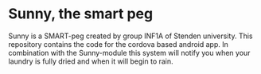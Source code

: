 # Sunny, the smart peg
Sunny is a SMART-peg created by group INF1A of Stenden university. This repository contains the code for the cordova based android app. In combination with the Sunny-module this system will notify you when your laundry is fully dried and when it will begin to rain.

